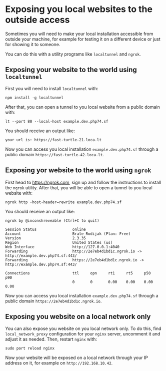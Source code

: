 # Exposing you local websites to the outside access

Sometimes you will need to make your local installation accessible from outside
your machine, for example for testing it on a different device or just for
showing it to someone.

You can do this with a utility programs like `localtunnel` and `ngrok`.

## Exposing your website to the world using `localtunnel`

First you will need to install `localtunnel` with:

```shell
npm install -g localtunnel
```

After that, you can open a tunnel to you local website from a public domain
with:

```shell
lt --port 80 --local-host example.dev.php74.sf
```

You should receive an output like:

```text
your url is: https://fast-turtle-21.loca.lt
```

Now you can access you local installation `example.dev.php74.sf` through a
public domain `https://fast-turtle-42.loca.lt`.

## Exposing yor website to the world using `ngrok`

First head to https://ngrok.com, sign up and follow the instructions to install
the `ngrok` utility. After that, you will be able to open a tunnel to you local
website with:

```shell
ngrok http -host-header=rewrite example.dev.php74.sf
```

You should receive an output like:

```text
ngrok by @inconshreveable (Ctrl+C to quit)

Session Status                online
Account                       Brale Rodijak (Plan: Free)
Version                       2.3.35
Region                        United States (us)
Web Interface                 http://127.0.0.1:4040
Forwarding                    http://2e7eb4d1bd1c.ngrok.io -> http://example.dev.php74.sf:443/
Forwarding                    https://2e7eb4d1bd1c.ngrok.io -> http://example.dev.php74.sf:443/

Connections                   ttl     opn     rt1     rt5     p50     p90
                              0       0       0.00    0.00    0.00    0.00
```

Now you can access you local installation `example.dev.php74.sf` through a
public domain `https://2e7eb4d1bd1c.ngrok.io`.

## Exposing you website on a local network only

You can also expose you website on you local network only. To do this, find
`local_network_proxy` configuration for your `nginx` server, uncomment it and
adjust it as needed. Then, restart `nginx` with:

```shell
sudo port reload nginx
```

Now your website will be exposed on a local network through your IP address on
it, for example on `http://192.168.10.42`.
